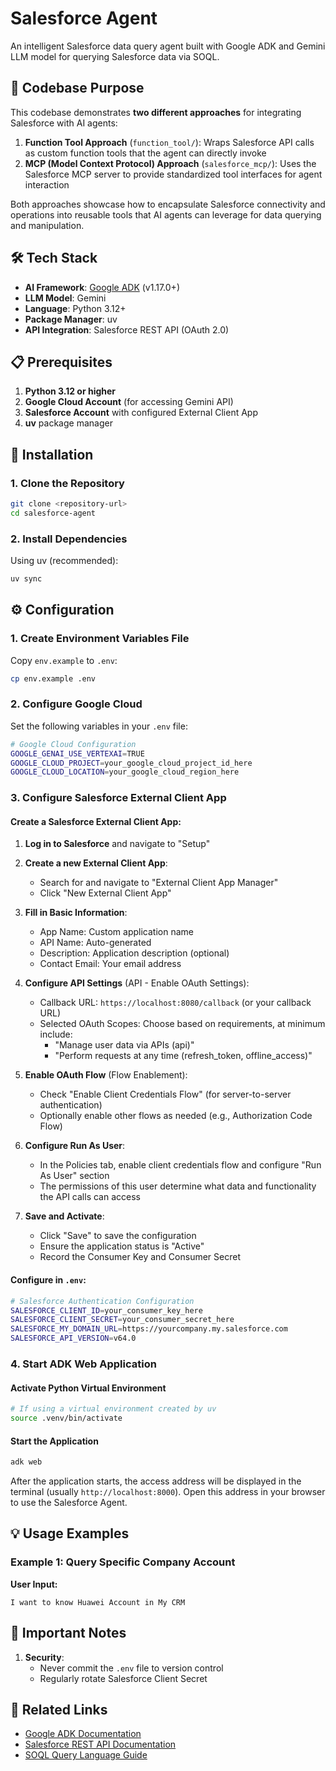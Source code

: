# Salesforce Agent

An intelligent Salesforce data query agent built with Google ADK and Gemini LLM model for querying Salesforce data via SOQL.

## 🎯 Codebase Purpose

This codebase demonstrates **two different approaches** for integrating Salesforce with AI agents:

1. **Function Tool Approach** (`function_tool/`): Wraps Salesforce API calls as custom function tools that the agent can directly invoke
2. **MCP (Model Context Protocol) Approach** (`salesforce_mcp/`): Uses the Salesforce MCP server to provide standardized tool interfaces for agent interaction

Both approaches showcase how to encapsulate Salesforce connectivity and operations into reusable tools that AI agents can leverage for data querying and manipulation.

## 🛠 Tech Stack

- **AI Framework**: [Google ADK](https://github.com/google/adk) (v1.17.0+)
- **LLM Model**: Gemini
- **Language**: Python 3.12+
- **Package Manager**: uv
- **API Integration**: Salesforce REST API (OAuth 2.0)

## 📋 Prerequisites

1. **Python 3.12 or higher**
2. **Google Cloud Account** (for accessing Gemini API)
3. **Salesforce Account** with configured External Client App
4. **uv** package manager

## 🚀 Installation

### 1. Clone the Repository

```bash
git clone <repository-url>
cd salesforce-agent
```

### 2. Install Dependencies

Using uv (recommended):
```bash
uv sync
```

## ⚙️ Configuration

### 1. Create Environment Variables File

Copy `env.example` to `.env`:
```bash
cp env.example .env
```

### 2. Configure Google Cloud

Set the following variables in your `.env` file:

```bash
# Google Cloud Configuration
GOOGLE_GENAI_USE_VERTEXAI=TRUE
GOOGLE_CLOUD_PROJECT=your_google_cloud_project_id_here
GOOGLE_CLOUD_LOCATION=your_google_cloud_region_here
```

### 3. Configure Salesforce External Client App

#### Create a Salesforce External Client App:

1. **Log in to Salesforce** and navigate to "Setup"

2. **Create a new External Client App**:
   - Search for and navigate to "External Client App Manager"
   - Click "New External Client App"

3. **Fill in Basic Information**:
   - App Name: Custom application name
   - API Name: Auto-generated
   - Description: Application description (optional)
   - Contact Email: Your email address

4. **Configure API Settings** (API - Enable OAuth Settings):
   - Callback URL: `https://localhost:8080/callback` (or your callback URL)
   - Selected OAuth Scopes: Choose based on requirements, at minimum include:
     - "Manage user data via APIs (api)"
     - "Perform requests at any time (refresh_token, offline_access)"

5. **Enable OAuth Flow** (Flow Enablement):
   - Check "Enable Client Credentials Flow" (for server-to-server authentication)
   - Optionally enable other flows as needed (e.g., Authorization Code Flow)

6. **Configure Run As User**:
   - In the Policies tab, enable client credentials flow and configure "Run As User" section
   - The permissions of this user determine what data and functionality the API calls can access


7. **Save and Activate**:
   - Click "Save" to save the configuration
   - Ensure the application status is "Active"
   - Record the Consumer Key and Consumer Secret

#### Configure in `.env`:

```bash
# Salesforce Authentication Configuration
SALESFORCE_CLIENT_ID=your_consumer_key_here
SALESFORCE_CLIENT_SECRET=your_consumer_secret_here
SALESFORCE_MY_DOMAIN_URL=https://yourcompany.my.salesforce.com
SALESFORCE_API_VERSION=v64.0
```

### 4. Start ADK Web Application

#### Activate Python Virtual Environment

```bash
# If using a virtual environment created by uv
source .venv/bin/activate
```

#### Start the Application

```bash
adk web
```

After the application starts, the access address will be displayed in the terminal (usually `http://localhost:8000`). Open this address in your browser to use the Salesforce Agent.


## 💡 Usage Examples

### Example 1: Query Specific Company Account

**User Input:**
```
I want to know Huawei Account in My CRM
```

## 📝 Important Notes

1. **Security**:
   - Never commit the `.env` file to version control
   - Regularly rotate Salesforce Client Secret


## 🔗 Related Links

- [Google ADK Documentation](https://github.com/google/adk)
- [Salesforce REST API Documentation](https://developer.salesforce.com/docs/atlas.en-us.api_rest.meta/api_rest/)
- [SOQL Query Language Guide](https://developer.salesforce.com/docs/atlas.en-us.soql_sosl.meta/soql_sosl/)

